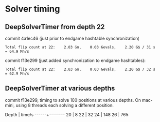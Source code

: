 Solver timing
=============

DeepSolverTimer from depth 22
-----------------------------

commit 4a1ec46 (just prior to endgame hashtable synchronization) 

    Total flip count at 22:    2.03 Gn,    0.03 Gevals,    2.20 G$ / 31 s = 64.9 Mn/s
    
commit f13e299 (just added synchronization to endgame hashtables):

    Total flip count at 22:    2.03 Gn,    0.03 Gevals,    2.20 G$ / 32 s = 62.9 Mn/s

DeepSolverTimer at various depths
---------------------------------

commit f13e299, timing to solve 100 positions at various depths. On mac-mini, using 8 threads
each solving a different position.

Depth | time/s
------+--------
   20 |    8
   22 |   32
   24 |  148
   26 |  765
   